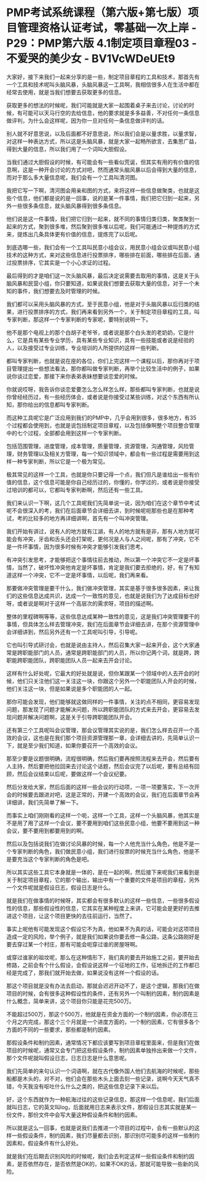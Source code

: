 # PMP考试系统课程（第六版+第七版）项目管理资格认证考试，零基础一次上岸 - P29：PMP第六版 4.1制定项目章程03 - 不爱哭的美少女 - BV1VcWDeUEt9

大家好，接下来我们一起来分享的是一些，制定项目章程的工具和技术，那首先有一个工具和技术呢叫头脑风暴，头脑风暴这一工具啊，我相信很多人在生活中都在经常去使用，就是当我们想要去获取更多的信息。

获取更多的想法的时候呢，我们可能就是大家一起围着桌子来去讨论，讨论的时候，有可能可以天马行空的去给信息，他的要求就是多多益善，不对任何一条信息做评判，为什么会这样呢，因为你一旦对任何一条信息做评判的话。

别人就不好意思说，以及后面都不好意思说，所以我们会是以量求胜，以量求智，对这样一种表达方式，所以这是头脑风暴，就是大家一起畅所欲言，去集思广益，得到大量的信息，所以我们用了一个词叫大胆假设。

当我们通过大胆假设的时候，有可能会有一些看似荒诞，但其实有用的有价值的信息啊，这是一种开会讨论的方式对吧，然而通常头脑风暴以后会得到大量的信息，而对于那么多大量信息呢，我们会有一个工具叫清河图。

我把它写一下啊，清河图会用亲和图的方式，来将这样一些信息做聚类，也就是这些个信息，他们都是说的是一回事，说的是某一件事情，我们把它归到一起来，另外一些很多条信息，就头脑风暴得到很多条信息。

他们说是这一件事情，我们把它归到一起来，就不同的事情归类归类，聚类聚到一起来的方式，聚到很多堆，然后聚到很多堆以后呢，我们可能通过一种提炼的方式来，提炼出几条具体更有价值的信息，提炼完了以后呢。

到底选哪一些，我们会有一个工具叫民意小组会议，用民意小组会议或叫民意小组技术的这种方式，来对这些信息进行投票排序，哪些排在前面，哪些排在后面，通过投票排序，它其实是一个小心求证的过程。

最后得到的才是咱们这一次头脑风暴，最后决定说需要去取用的事情，这是关于头脑风暴和民营小组，你只要知道，如果说我们想要去获取大量的信息，对于一个未知的事件，我们想要去及时管理的时候。

我们都可以采用头脑风暴的方式，至于民意小组，他是对于头脑风暴以后归类的结果，进行投票排序的方式，我们再来看到另外一个，关于制定项目章程的工具，叫专家判断，那这样一个专家判断的专家呢，要特别说明一下。

他不是那个电视上的那个白胡子老爷爷，或者说是那个白头发的老奶奶，它是什么，它是具有某些专业学历，具有某些专业知识，具有一些技能或者说是经验的人，以及接受过专业训练，专业培训的人所提供的这样一些判断。

都叫专家判断，也就是说在座的各位，你们上完这样一个课程以后，那你再对于项目管理提出一些想法看法，那你都叫做专家判断，再举个比较生活中的例子，如果说你谈过恋爱，那接下来你表弟表妹想要谈恋爱的时候。

你就说哎呀，我告诉你谈恋爱要怎么怎么样怎么样，那些都叫专家判断，也就是说你曾经经历过，有一些经历体会，或者说是你接受过某些训练，对这个东西有所认知，那你给出的信息都叫专家判断。

而这种工具呢它是广泛应用到我们的PMP中，几乎会用到很多，很多地方，有35个过程都会使用到，也就是说包括制定项目章程，以及包括像啊整个项目整合管理中的七个过程，全部都会用到这样一个专家判断。

包括范围管理，进度管理，成本管理，质量管理，资源管理，沟通管理，风险管理，财务管理以及相关方管理，每一个知识领域中，都会有一些过程是需要用到这样一种专家判断，所以它是一个极为常见。

极其常见的这样一个工具，也就是你只要记得一个点，我们但凡是谁给出一些有价值的信息，这个信息可能是你自己经历过的，你懂的，你学过的，或者说是你接受过培训的都可以，它都叫专家判断啊，然后还有一些工具。

我们来认识一下啊，这几个工具呢我们先简单说一说，因为咱们在这个章节中考试呢不会很深入的考，我们在后面章节会详细去讲，到时候呢呃那些也是在那种考试，考的比较多的地方再详细讲啊，首先有一个叫冲突管理。

我们开始有讲过，说有人的地方就有江湖，有人的地方就有是非，那有人地方就可能会有冲突，牙齿和舌头还会打架呢，更何况是人与人之间呢，那有了冲突，它不是一件坏事情，因为很多时候有冲突才能够引发我们思考。

有冲突引发思考，才能够把这个事情往前去推动，所以第一个冲突它不一定是坏事情，当然了，破坏性冲突他肯定是坏事情，肯定是我们要去拒绝的，好，有了有知道这样一个冲突，它不一定是坏事情，以后呢，我们再来看。

那要做冲突管理是要干什么，我们做冲突管理，其实是基于很多很多因素，来让我们的这些信息达成共识，达成一个一致性的意见，也就是说我们为了达成目标也好呀，或者说是啊对于这样一个高层次的需求呀，项目的描述啊。

整体的里程碑啊等等，这些信息达成某种一致性的意见，这是我们冲突管理要干的事情，但具体怎么样去管理冲突，我们在后面章节会详细去讲，在那个资源管理中会详细讲到，然后另外还有一个工具呢叫引导，引导呢。

它也叫引导式研讨会，也就是说由主持人，然后召集大家一起来开会，这个大家通常是跨职能部门的人员，通常是跨职能部门的人员，所以你记两个词，就是跨，跨职能跨职能团队，跨职能团队人员一起来去开会讨论。

这样有什么好处呢，它最大的好处就是说，但你某跟某一个领域中的人去开会的时候，他们只关注他们这一关注这一块，你跟这个另外一个职能团队人开会的时候，他们关注这一块，但是如果说是多个职能团的人一起。

那你可能会发现，他们能够就这做同样的一件事情，关注的点不相同，更容易发现问题，那发现了问题才能解决问题，所以跨职能团队的方式来去开会，更容易去发现问题并解决问题啊，这是关于引导跨职能团队开会。

还有第三个工具呢叫会议管理，那会议管理其实说的是，我们怎么样去召开一个高效的会议，这也是在我们那个项目资源管理那一章，会详细去讲的，先简单认识一下，就是至少我们知道，如果你要召开一个高效的会议。

那至少要是议题很明确，流程很明确，然后我们要再按照流程来去开会，然后要有人主持，然后要把他拉回来去讨论这个话题，然后会议完了以后呢，要有总结有回顾，然后会议结束以后呢，要做这样一个会议纪要。

然后分发给大家，然后后面的这样一些会议的行动项，一项一项要落实，下一次开会的时候要去跟进对吧，这是正常的，开建一个高效的会议，我们在后面章节会再详细讲，我们先简单了解一下。

而事实上咱们刚刚看的这样一个呃，这样一个工具，这样一个头脑风暴，他其实是不是用了用了这样一个会议，要不要用到咱们这些民意小组，他要不要用到这一种会议，要不要用到都要用到的啊。

然后以及包括说我们在做讨论风暴的时候，每一个人他充当什么角色，他是不是一个专家判断的角色，我们做民意小组，我们进行投票的时候充当什么角色，他是不是要充当这个专家判断的角色是吧。

所以其实这些工具它本身就是一体的，是在一起的啊，然后接下来呢我们来看到是关于制定项目章程，它的那个输出，输出中有一个重要的文件是项目的章程，另外一个文件呢就是假设日志，假设日志是什么。

就是我们在做事情的时候呀，其实都会有很多默认的这样一些信息，一些很多假设性的信息，那些假设性的信息，它其实在某种程度上来讲，它可能会是更好的去推进这个项目，让这个项目更快的去往前运行，当然了。

事实上呢他有可能发现这个假设它不为真，他如果不为真的话，可能会对这项项目造成一定的风险，举个例子，就是我们如果说你要去修一条公路，这条公路刚好是要去穿过某一个村庄，那有可能会呃穿过谁的房屋呀啊。

或穿过谁家的祖坟呢，那么在这种情形下，我们真的要去开始施工之前，要开始去修路，之前会有个什么假设，会假设说这样一个征地的工作，征地拆迁的工作都已经是完成了，那我们就开始去做，如果说没有这样一个假设的话。

那这个项目就是没有办法去启动，那就会迟迟开动不了，是这个逻辑，那我们在做项目的时候，会有很多这种假设性的条件，还有另外一个叫制约因素，制约因素是什么概念，简单来讲，这个项目你只能是花完500万。

不能超过500万，那这个500万，他就是在资金方面的一个制约因素，你必须在三个月之内完成，那这个三个月就是一个进度方面的，一个制约因素，它有很多各个方面的不同的一些要求，那些都是制约因素。

那假设条件和制约因素，通常情况下都应该要写到项目章程里面来，但是我们在做项目的时候呢，通常又会专门把这些假设条件，制约因素单独拎出来做一个文件，那个文件呢就叫假设日志，日志日志是什么意思呢。

我们先简单的来句认识一个词语啊，就在古代像外国人他们去航海的时候呢，那些船都是木头的，对不对，他们会在那些木头上面去刻一些记录，说啊今天天气真不错，今天我没有呕吐什么什么之类的，把这些信息记录下来以后。

好，这个东西就作为一种航海过往的这些记录信息，那这样一个信息呢，我们后面就叫日志，它的英文叫log，后面就用日志来表示文件，那假设日志其实就是某一份文件，那份文件中会写大量这种假设条件和制约因素。

所以就是这么一回事，也就是说我们去推进一个项目的过程中，会有一些默认的这样一些假设条件，制约因素，我们尽量都去识别，那识别尽可能多的这样一些制约因素和，假设条件有什么好处。

就是我们在后期去识别风险的时候呢，我们会去判定这样一些假设条件和制约因素，是否依然存在，是否依然是OK的，如果不OK的话，那就可能导致一些新的风险。

